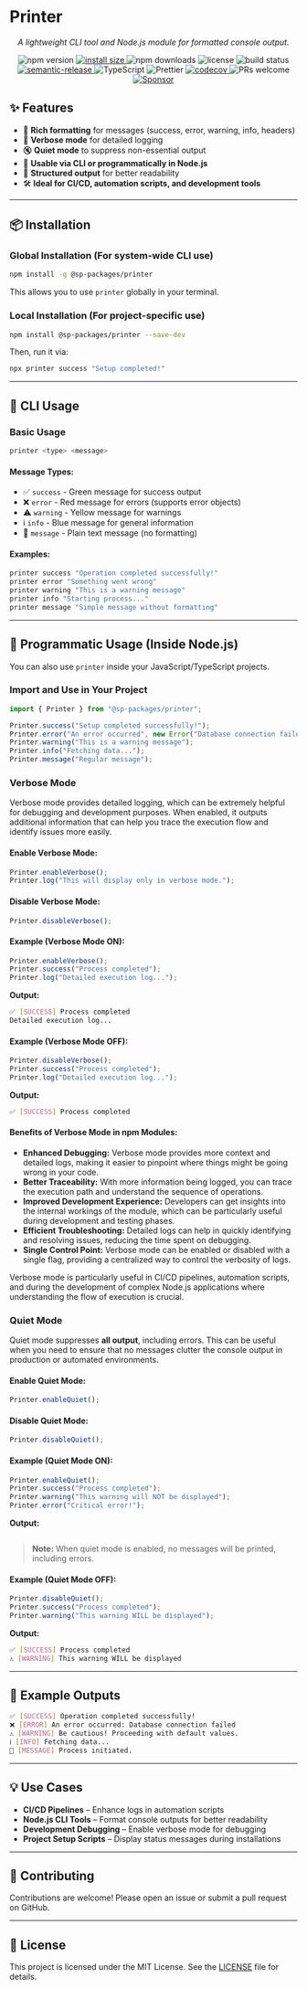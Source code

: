 # **Printer**

<p align="center"><i>A lightweight CLI tool and Node.js module for formatted console output.</i></p>

<p align="center">
  <img src="https://img.shields.io/npm/v/@sp-packages/printer" alt="npm version">
  <a href="https://packagephobia.com/result?p=@sp-packages/printer">
    <img src="https://packagephobia.com/badge?p=@sp-packages/printer" alt="install size">
  </a>
  <img src="https://img.shields.io/npm/dw/@sp-packages/printer" alt="npm downloads">
  <img src="https://img.shields.io/npm/l/@sp-packages/printer" alt="license">
  <img src="https://github.com/SP-Packages/printer/actions/workflows/release.yml/badge.svg" alt="build status">
  <a href="https://github.com/semantic-release/semantic-release">
    <img src="https://img.shields.io/badge/semantic--release-conventionalcommits-e10079?logo=semantic-release" alt="semantic-release">
  </a>
  <img src="https://img.shields.io/badge/Made%20with-TypeScript-blue.svg" alt="TypeScript">
  <img src="https://img.shields.io/badge/code_style-prettier-ff69b4.svg" alt="Prettier">
  <a href="https://codecov.io/gh/SP-Packages/printer">
    <img src="https://codecov.io/gh/SP-Packages/printer/graph/badge.svg?token=60X95UNTQL" alt="codecov">
  </a>
  <img src="https://img.shields.io/badge/PRs-welcome-brightgreen.svg" alt="PRs welcome">
   <a href="https://github.com/sponsors/iamsenthilprabu">
    <img src="https://img.shields.io/badge/Sponsor-%E2%9D%A4-pink?logo=github" alt="Sponsor">
  </a>
</p>

## **✨ Features**

- 🎨 **Rich formatting** for messages (success, error, warning, info, headers)
- 🔄 **Verbose mode** for detailed logging
- 🔇 **Quiet mode** to suppress non-essential output
- 🚀 **Usable via CLI or programmatically in Node.js**
- 📜 **Structured output** for better readability
- 🛠 **Ideal for CI/CD, automation scripts, and development tools**

---

## **📦 Installation**

### **Global Installation** (For system-wide CLI use)

```sh
npm install -g @sp-packages/printer
```

This allows you to use `printer` globally in your terminal.

### **Local Installation** (For project-specific use)

```sh
npm install @sp-packages/printer --save-dev
```

Then, run it via:

```sh
npx printer success "Setup completed!"
```

---

## **🚀 CLI Usage**

### **Basic Usage**

```sh
printer <type> <message>
```

#### **Message Types:**

- ✅ `success` - Green message for success output
- ❌ `error` - Red message for errors (supports error objects)
- ⚠ `warning` - Yellow message for warnings
- ℹ `info` - Blue message for general information
- 📝 `message` - Plain text message (no formatting)

#### **Examples:**

```sh
printer success "Operation completed successfully!"
printer error "Something went wrong"
printer warning "This is a warning message"
printer info "Starting process..."
printer message "Simple message without formatting"
```

---

## **📜 Programmatic Usage (Inside Node.js)**

You can also use `printer` inside your JavaScript/TypeScript projects.

### **Import and Use in Your Project**

```ts
import { Printer } from "@sp-packages/printer";

Printer.success("Setup completed successfully!");
Printer.error("An error occurred", new Error("Database connection failed"));
Printer.warning("This is a warning message");
Printer.info("Fetching data...");
Printer.message("Regular message");
```

### **Verbose Mode**

Verbose mode provides detailed logging, which can be extremely helpful for debugging and development purposes. When enabled, it outputs additional information that can help you trace the execution flow and identify issues more easily.

#### **Enable Verbose Mode:**

```ts
Printer.enableVerbose();
Printer.log("This will display only in verbose mode.");
```

#### **Disable Verbose Mode:**

```ts
Printer.disableVerbose();
```

#### **Example (Verbose Mode ON):**

```ts
Printer.enableVerbose();
Printer.success("Process completed");
Printer.log("Detailed execution log...");
```

**Output:**

```sh
✅ [SUCCESS] Process completed
Detailed execution log...
```

#### **Example (Verbose Mode OFF):**

```ts
Printer.disableVerbose();
Printer.success("Process completed");
Printer.log("Detailed execution log...");
```

**Output:**

```sh
✅ [SUCCESS] Process completed
```

#### **Benefits of Verbose Mode in npm Modules:**

- **Enhanced Debugging:** Verbose mode provides more context and detailed logs, making it easier to pinpoint where things might be going wrong in your code.
- **Better Traceability:** With more information being logged, you can trace the execution path and understand the sequence of operations.
- **Improved Development Experience:** Developers can get insights into the internal workings of the module, which can be particularly useful during development and testing phases.
- **Efficient Troubleshooting:** Detailed logs can help in quickly identifying and resolving issues, reducing the time spent on debugging.
- **Single Control Point:** Verbose mode can be enabled or disabled with a single flag, providing a centralized way to control the verbosity of logs.

Verbose mode is particularly useful in CI/CD pipelines, automation scripts, and during the development of complex Node.js applications where understanding the flow of execution is crucial.

### **Quiet Mode**

Quiet mode suppresses **all output**, including errors. This can be useful when you need to ensure that no messages clutter the console output in production or automated environments.

#### **Enable Quiet Mode:**

```ts
Printer.enableQuiet();
```

#### **Disable Quiet Mode:**

```ts
Printer.disableQuiet();
```

#### **Example (Quiet Mode ON):**

```ts
Printer.enableQuiet();
Printer.success("Process completed");
Printer.warning("This warning will NOT be displayed");
Printer.error("Critical error!");
```

**Output:**

```sh

```

> **Note:** When quiet mode is enabled, no messages will be printed, including errors.

#### **Example (Quiet Mode OFF):**

```ts
Printer.disableQuiet();
Printer.success("Process completed");
Printer.warning("This warning WILL be displayed");
```

**Output:**

```sh
✅ [SUCCESS] Process completed
⚠ [WARNING] This warning WILL be displayed
```

---

## **🎯 Example Outputs**

```sh
✅ [SUCCESS] Operation completed successfully!
❌ [ERROR] An error occurred: Database connection failed
⚠ [WARNING] Be cautious! Proceeding with default values.
ℹ [INFO] Fetching data...
📝 [MESSAGE] Process initiated.
```

---

## **💡 Use Cases**

- **CI/CD Pipelines** – Enhance logs in automation scripts
- **Node.js CLI Tools** – Format console outputs for better readability
- **Development Debugging** – Enable verbose mode for debugging
- **Project Setup Scripts** – Display status messages during installations

---

## **🤝 Contributing**

Contributions are welcome! Please open an issue or submit a pull request on GitHub.

---

## **📜 License**

This project is licensed under the MIT License. See the [LICENSE](LICENSE) file for details.
